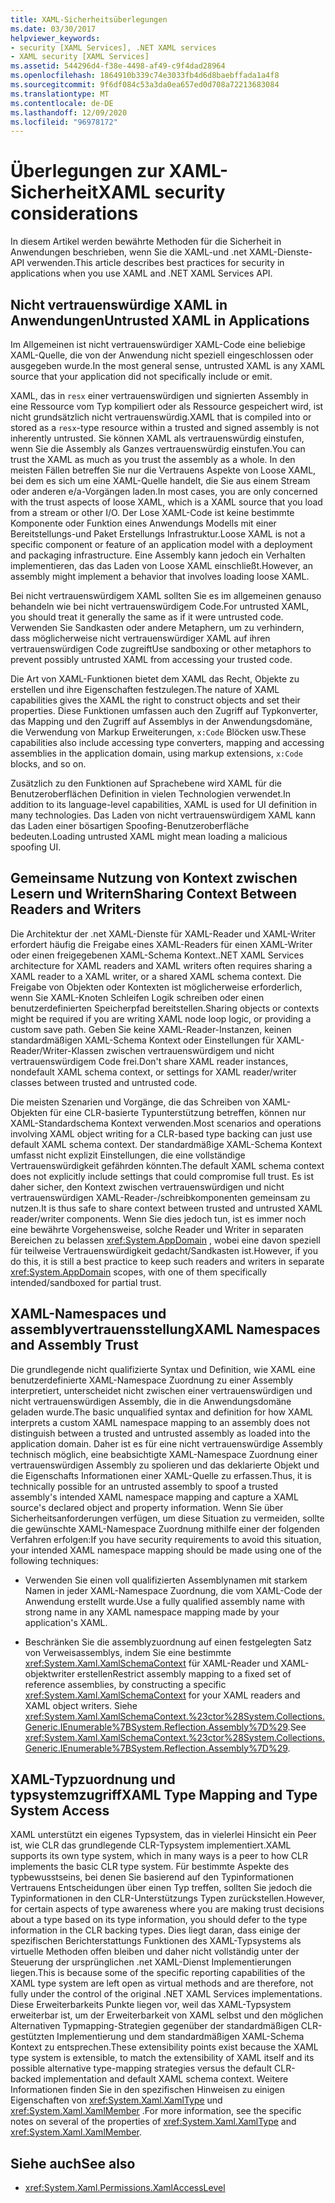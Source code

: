```yaml
---
title: XAML-Sicherheitsüberlegungen
ms.date: 03/30/2017
helpviewer_keywords:
- security [XAML Services], .NET XAML services
- XAML security [XAML Services]
ms.assetid: 544296d4-f38e-4498-af49-c9f4dad28964
ms.openlocfilehash: 1864910b339c74e3033fb4d6d8baebffada1a4f8
ms.sourcegitcommit: 9f6df084c53a3da0ea657ed0d708a72213683084
ms.translationtype: MT
ms.contentlocale: de-DE
ms.lasthandoff: 12/09/2020
ms.locfileid: "96978172"
---
```

# <a name="xaml-security-considerations"></a><span data-ttu-id="b555c-102">Überlegungen zur XAML-Sicherheit</span><span class="sxs-lookup"><span data-stu-id="b555c-102">XAML security considerations</span></span>

<span data-ttu-id="b555c-103">In diesem Artikel werden bewährte Methoden für die Sicherheit in Anwendungen beschrieben, wenn Sie die XAML-und .net XAML-Dienste-API verwenden.</span><span class="sxs-lookup"><span data-stu-id="b555c-103">This article describes best practices for security in applications when you use XAML and .NET XAML Services API.</span></span>

## <a name="untrusted-xaml-in-applications"></a><span data-ttu-id="b555c-104">Nicht vertrauenswürdige XAML in Anwendungen</span><span class="sxs-lookup"><span data-stu-id="b555c-104">Untrusted XAML in Applications</span></span>

<span data-ttu-id="b555c-105">Im Allgemeinen ist nicht vertrauenswürdiger XAML-Code eine beliebige XAML-Quelle, die von der Anwendung nicht speziell eingeschlossen oder ausgegeben wurde.</span><span class="sxs-lookup"><span data-stu-id="b555c-105">In the most general sense, untrusted XAML is any XAML source that your application did not specifically include or emit.</span></span>

<span data-ttu-id="b555c-106">XAML, das in `resx` einer vertrauenswürdigen und signierten Assembly in eine Ressource vom Typ kompiliert oder als Ressource gespeichert wird, ist nicht grundsätzlich nicht vertrauenswürdig.</span><span class="sxs-lookup"><span data-stu-id="b555c-106">XAML that is compiled into or stored as a `resx`-type resource within a trusted and signed assembly is not inherently untrusted.</span></span> <span data-ttu-id="b555c-107">Sie können XAML als vertrauenswürdig einstufen, wenn Sie die Assembly als Ganzes vertrauenswürdig einstufen.</span><span class="sxs-lookup"><span data-stu-id="b555c-107">You can trust the XAML as much as you trust the assembly as a whole.</span></span> <span data-ttu-id="b555c-108">In den meisten Fällen betreffen Sie nur die Vertrauens Aspekte von Loose XAML, bei dem es sich um eine XAML-Quelle handelt, die Sie aus einem Stream oder anderen e/a-Vorgängen laden.</span><span class="sxs-lookup"><span data-stu-id="b555c-108">In most cases, you are only concerned with the trust aspects of loose XAML, which is a XAML source that you load from a stream or other I/O.</span></span> <span data-ttu-id="b555c-109">Der Lose XAML-Code ist keine bestimmte Komponente oder Funktion eines Anwendungs Modells mit einer Bereitstellungs-und Paket Erstellungs Infrastruktur.</span><span class="sxs-lookup"><span data-stu-id="b555c-109">Loose XAML is not a specific component or feature of an application model with a deployment and packaging infrastructure.</span></span> <span data-ttu-id="b555c-110">Eine Assembly kann jedoch ein Verhalten implementieren, das das Laden von Loose XAML einschließt.</span><span class="sxs-lookup"><span data-stu-id="b555c-110">However, an assembly might implement a behavior that involves loading loose XAML.</span></span>

<span data-ttu-id="b555c-111">Bei nicht vertrauenswürdigem XAML sollten Sie es im allgemeinen genauso behandeln wie bei nicht vertrauenswürdigem Code.</span><span class="sxs-lookup"><span data-stu-id="b555c-111">For untrusted XAML, you should treat it generally the same as if it were untrusted code.</span></span> <span data-ttu-id="b555c-112">Verwenden Sie Sandkasten oder andere Metaphern, um zu verhindern, dass möglicherweise nicht vertrauenswürdiger XAML auf ihren vertrauenswürdigen Code zugreift</span><span class="sxs-lookup"><span data-stu-id="b555c-112">Use sandboxing or other metaphors to prevent possibly untrusted XAML from accessing your trusted code.</span></span>

<span data-ttu-id="b555c-113">Die Art von XAML-Funktionen bietet dem XAML das Recht, Objekte zu erstellen und ihre Eigenschaften festzulegen.</span><span class="sxs-lookup"><span data-stu-id="b555c-113">The nature of XAML capabilities gives the XAML the right to construct objects and set their properties.</span></span> <span data-ttu-id="b555c-114">Diese Funktionen umfassen auch den Zugriff auf Typkonverter, das Mapping und den Zugriff auf Assemblys in der Anwendungsdomäne, die Verwendung von Markup Erweiterungen, `x:Code` Blöcken usw.</span><span class="sxs-lookup"><span data-stu-id="b555c-114">These capabilities also include accessing type converters, mapping and accessing assemblies in the application domain, using markup extensions, `x:Code` blocks, and so on.</span></span>

<span data-ttu-id="b555c-115">Zusätzlich zu den Funktionen auf Sprachebene wird XAML für die Benutzeroberflächen Definition in vielen Technologien verwendet.</span><span class="sxs-lookup"><span data-stu-id="b555c-115">In addition to its language-level capabilities, XAML is used for UI definition in many technologies.</span></span> <span data-ttu-id="b555c-116">Das Laden von nicht vertrauenswürdigem XAML kann das Laden einer bösartigen Spoofing-Benutzeroberfläche bedeuten.</span><span class="sxs-lookup"><span data-stu-id="b555c-116">Loading untrusted XAML might mean loading a malicious spoofing UI.</span></span>

## <a name="sharing-context-between-readers-and-writers"></a><span data-ttu-id="b555c-117">Gemeinsame Nutzung von Kontext zwischen Lesern und Writern</span><span class="sxs-lookup"><span data-stu-id="b555c-117">Sharing Context Between Readers and Writers</span></span>

<span data-ttu-id="b555c-118">Die Architektur der .net XAML-Dienste für XAML-Reader und XAML-Writer erfordert häufig die Freigabe eines XAML-Readers für einen XAML-Writer oder einen freigegebenen XAML-Schema Kontext.</span><span class="sxs-lookup"><span data-stu-id="b555c-118">.NET XAML Services architecture for XAML readers and XAML writers often requires sharing a XAML reader to a XAML writer, or a shared XAML schema context.</span></span> <span data-ttu-id="b555c-119">Die Freigabe von Objekten oder Kontexten ist möglicherweise erforderlich, wenn Sie XAML-Knoten Schleifen Logik schreiben oder einen benutzerdefinierten Speicherpfad bereitstellen.</span><span class="sxs-lookup"><span data-stu-id="b555c-119">Sharing objects or contexts might be required if you are writing XAML node loop logic, or providing a custom save path.</span></span> <span data-ttu-id="b555c-120">Geben Sie keine XAML-Reader-Instanzen, keinen standardmäßigen XAML-Schema Kontext oder Einstellungen für XAML-Reader/Writer-Klassen zwischen vertrauenswürdigem und nicht vertrauenswürdigem Code frei.</span><span class="sxs-lookup"><span data-stu-id="b555c-120">Don't share XAML reader instances, nondefault XAML schema context, or settings for XAML reader/writer classes between trusted and untrusted code.</span></span>

<span data-ttu-id="b555c-121">Die meisten Szenarien und Vorgänge, die das Schreiben von XAML-Objekten für eine CLR-basierte Typunterstützung betreffen, können nur XAML-Standardschema Kontext verwenden.</span><span class="sxs-lookup"><span data-stu-id="b555c-121">Most scenarios and operations involving XAML object writing for a CLR-based type backing can just use default XAML schema context.</span></span> <span data-ttu-id="b555c-122">Der standardmäßige XAML-Schema Kontext umfasst nicht explizit Einstellungen, die eine vollständige Vertrauenswürdigkeit gefährden könnten.</span><span class="sxs-lookup"><span data-stu-id="b555c-122">The default XAML schema context does not explicitly include settings that could compromise full trust.</span></span> <span data-ttu-id="b555c-123">Es ist daher sicher, den Kontext zwischen vertrauenswürdigen und nicht vertrauenswürdigen XAML-Reader-/schreibkomponenten gemeinsam zu nutzen.</span><span class="sxs-lookup"><span data-stu-id="b555c-123">It is thus safe to share context between trusted and untrusted XAML reader/writer components.</span></span> <span data-ttu-id="b555c-124">Wenn Sie dies jedoch tun, ist es immer noch eine bewährte Vorgehensweise, solche Reader und Writer in separaten Bereichen zu belassen <xref:System.AppDomain> , wobei eine davon speziell für teilweise Vertrauenswürdigkeit gedacht/Sandkasten ist.</span><span class="sxs-lookup"><span data-stu-id="b555c-124">However, if you do this, it is still a best practice to keep such readers and writers in separate <xref:System.AppDomain> scopes, with one of them specifically intended/sandboxed for partial trust.</span></span>

## <a name="xaml-namespaces-and-assembly-trust"></a><span data-ttu-id="b555c-125">XAML-Namespaces und assemblyvertrauensstellung</span><span class="sxs-lookup"><span data-stu-id="b555c-125">XAML Namespaces and Assembly Trust</span></span>

<span data-ttu-id="b555c-126">Die grundlegende nicht qualifizierte Syntax und Definition, wie XAML eine benutzerdefinierte XAML-Namespace Zuordnung zu einer Assembly interpretiert, unterscheidet nicht zwischen einer vertrauenswürdigen und nicht vertrauenswürdigen Assembly, die in die Anwendungsdomäne geladen wurde.</span><span class="sxs-lookup"><span data-stu-id="b555c-126">The basic unqualified syntax and definition for how XAML interprets a custom XAML namespace mapping to an assembly does not distinguish between a trusted and untrusted assembly as loaded into the application domain.</span></span> <span data-ttu-id="b555c-127">Daher ist es für eine nicht vertrauenswürdige Assembly technisch möglich, eine beabsichtigte XAML-Namespace Zuordnung einer vertrauenswürdigen Assembly zu spolieren und das deklarierte Objekt und die Eigenschafts Informationen einer XAML-Quelle zu erfassen.</span><span class="sxs-lookup"><span data-stu-id="b555c-127">Thus, it is technically possible for an untrusted assembly to spoof a trusted assembly's intended XAML namespace mapping and capture a XAML source's declared object and property information.</span></span> <span data-ttu-id="b555c-128">Wenn Sie über Sicherheitsanforderungen verfügen, um diese Situation zu vermeiden, sollte die gewünschte XAML-Namespace Zuordnung mithilfe einer der folgenden Verfahren erfolgen:</span><span class="sxs-lookup"><span data-stu-id="b555c-128">If you have security requirements to avoid this situation, your intended XAML namespace mapping should be made using one of the following techniques:</span></span>

- <span data-ttu-id="b555c-129">Verwenden Sie einen voll qualifizierten Assemblynamen mit starkem Namen in jeder XAML-Namespace Zuordnung, die vom XAML-Code der Anwendung erstellt wurde.</span><span class="sxs-lookup"><span data-stu-id="b555c-129">Use a fully qualified assembly name with strong name in any XAML namespace mapping made by your application's XAML.</span></span>

- <span data-ttu-id="b555c-130">Beschränken Sie die assemblyzuordnung auf einen festgelegten Satz von Verweisassemblys, indem Sie eine bestimmte <xref:System.Xaml.XamlSchemaContext> für XAML-Reader und XAML-objektwriter erstellen</span><span class="sxs-lookup"><span data-stu-id="b555c-130">Restrict assembly mapping to a fixed set of reference assemblies, by constructing a specific <xref:System.Xaml.XamlSchemaContext> for your XAML readers and XAML object writers.</span></span> <span data-ttu-id="b555c-131">Siehe <xref:System.Xaml.XamlSchemaContext.%23ctor%28System.Collections.Generic.IEnumerable%7BSystem.Reflection.Assembly%7D%29>.</span><span class="sxs-lookup"><span data-stu-id="b555c-131">See <xref:System.Xaml.XamlSchemaContext.%23ctor%28System.Collections.Generic.IEnumerable%7BSystem.Reflection.Assembly%7D%29>.</span></span>

## <a name="xaml-type-mapping-and-type-system-access"></a><span data-ttu-id="b555c-132">XAML-Typzuordnung und typsystemzugriff</span><span class="sxs-lookup"><span data-stu-id="b555c-132">XAML Type Mapping and Type System Access</span></span>

<span data-ttu-id="b555c-133">XAML unterstützt ein eigenes Typsystem, das in vielerlei Hinsicht ein Peer ist, wie CLR das grundlegende CLR-Typsystem implementiert.</span><span class="sxs-lookup"><span data-stu-id="b555c-133">XAML supports its own type system, which in many ways is a peer to how CLR implements the basic CLR type system.</span></span> <span data-ttu-id="b555c-134">Für bestimmte Aspekte des typbewusstseins, bei denen Sie basierend auf den Typinformationen Vertrauens Entscheidungen über einen Typ treffen, sollten Sie jedoch die Typinformationen in den CLR-Unterstützungs Typen zurückstellen.</span><span class="sxs-lookup"><span data-stu-id="b555c-134">However, for certain aspects of type awareness where you are making trust decisions about a type based on its type information, you should defer to the type information in the CLR backing types.</span></span> <span data-ttu-id="b555c-135">Dies liegt daran, dass einige der spezifischen Berichterstattungs Funktionen des XAML-Typsystems als virtuelle Methoden offen bleiben und daher nicht vollständig unter der Steuerung der ursprünglichen .net XAML-Dienst Implementierungen liegen.</span><span class="sxs-lookup"><span data-stu-id="b555c-135">This is because some of the specific reporting capabilities of the XAML type system are left open as virtual methods and are therefore, not fully under the control of the original .NET XAML Services implementations.</span></span> <span data-ttu-id="b555c-136">Diese Erweiterbarkeits Punkte liegen vor, weil das XAML-Typsystem erweiterbar ist, um der Erweiterbarkeit von XAML selbst und den möglichen Alternativen Typmapping-Strategien gegenüber der standardmäßigen CLR-gestützten Implementierung und dem standardmäßigen XAML-Schema Kontext zu entsprechen.</span><span class="sxs-lookup"><span data-stu-id="b555c-136">These extensibility points exist because the XAML type system is extensible, to match the extensibility of XAML itself and its possible alternative type-mapping strategies versus the default CLR-backed implementation and default XAML schema context.</span></span> <span data-ttu-id="b555c-137">Weitere Informationen finden Sie in den spezifischen Hinweisen zu einigen Eigenschaften von <xref:System.Xaml.XamlType> und <xref:System.Xaml.XamlMember> .</span><span class="sxs-lookup"><span data-stu-id="b555c-137">For more information, see the specific notes on several of the properties of <xref:System.Xaml.XamlType> and <xref:System.Xaml.XamlMember>.</span></span>

## <a name="see-also"></a><span data-ttu-id="b555c-138">Siehe auch</span><span class="sxs-lookup"><span data-stu-id="b555c-138">See also</span></span>

- <xref:System.Xaml.Permissions.XamlAccessLevel>
